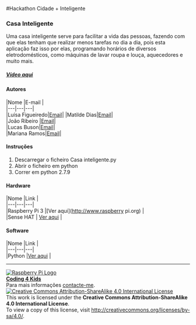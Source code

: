 #Hackathon Cidade + Inteligente  

### Casa Inteligente

Uma casa inteligente serve para facilitar a vida das pessoas, fazendo com que elas tenham que realizar menos tarefas no dia a dia, pois esta aplicação faz isso por elas, programando horários de diversos eletrodomésticos, como máquinas de lavar roupa e louça, aquecedores e muito mais.
  
##### [Vídeo aqui](Demo/video.mp4?raw=true)  
  
#### Autores  

|Nome  |E-mail  |  
|---|---|---|    
|Luísa Figueiredo|[Email](mailto:luisa.rodrigues.figueiredo@gmail.com)| 
|Matilde Dias|[Email](mailto:anamatildedias@hotmail.com)|  
|João Ribeiro |[Email](mailto:joao_12fevereiro@hotmail.com)|  
|Lucas Buson|[Email](mailto:leaobuson@gmail.com)|  
|Mariana Ramos|[Email](mailto:7marianaramos@gmail.com)|

#### Instruções

1. Descarregar o ficheiro Casa inteligente.py
2. Abrir o ficheiro em python
3. Correr em python 2.7.9

#### Hardware  

|Nome  |Link  |  
|---|---|---|    
|Raspberry Pi 3  |[Ver aqui](http://www.raspberry pi.org)  |  
|Sense HAT  | [Ver aqui](https://www.raspberrypi.org/products/sense-hat/)  |

#### Software  

|Nome  |Link  |  
|---|---|---|    
|Python  |[Ver aqui](https://www.python.org/)  |  


***  
[![Raspberry Pi Logo](https://upload.wikimedia.org/wikipedia/en/thumb/c/cb/Raspberry_Pi_Logo.svg/50px-Raspberry_Pi_Logo.svg.png)](http://raspberrypi.org)   
[**Coding 4 Kids**](http://coding4kids.github.io/coding4kids/)  
Para mais informações [contacte-me](mailto:nunofilipesantos@gmail.com).  
[![Creative Commons Attribution-ShareAlike 4.0 International License](https://licensebuttons.net/l/by-sa/4.0/88x31.png)](http://creativecommons.org/licenses/by-sa/4.0/)  
This work is licensed under the **Creative Commons Attribution-ShareAlike 4.0 International License**.  
To view a copy of this license, visit http://creativecommons.org/licenses/by-sa/4.0/.  
